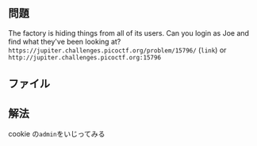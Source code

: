 ## 問題

The factory is hiding things from all of its users. Can you login as Joe and find what they've been looking at?
`https://jupiter.challenges.picoctf.org/problem/15796/` (`link`) or `http://jupiter.challenges.picoctf.org:15796`

## ファイル

## 解法

cookie の`admin`をいじってみる
